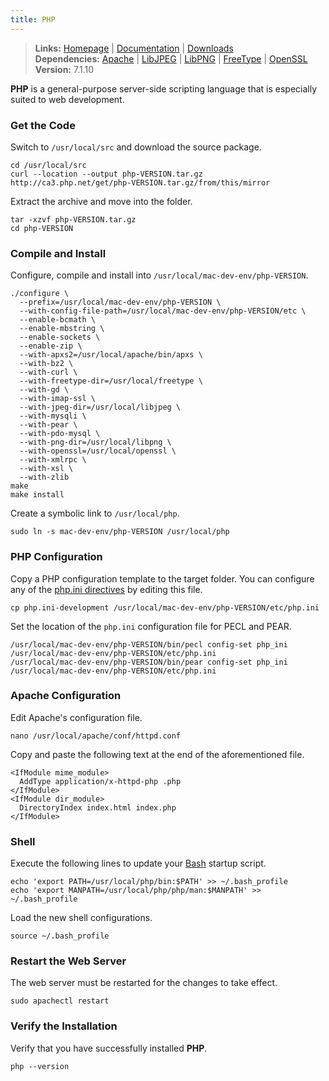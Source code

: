 ```yaml
---
title: PHP
---
```


> **Links:** [Homepage](http://php.net/) | [Documentation](http://php.net/manual/en/) | [Downloads](http://php.net/downloads.php)  
> **Dependencies:** [Apache](/apache/) | [LibJPEG](/libjpeg/) | [LibPNG](/libpng/) | [FreeType](/freetype/) | [OpenSSL](/openssl/)  
> **Version:** <span id="version">7.1.10</span>

**PHP** is a general-purpose server-side scripting language that is especially suited to web development.


### Get the Code

Switch to `/usr/local/src` and download the source package.

	cd /usr/local/src
	curl --location --output php-VERSION.tar.gz http://ca3.php.net/get/php-VERSION.tar.gz/from/this/mirror

Extract the archive and move into the folder.

	tar -xzvf php-VERSION.tar.gz
	cd php-VERSION


### Compile and Install

Configure, compile and install into `/usr/local/mac-dev-env/php-VERSION`.

	./configure \
	  --prefix=/usr/local/mac-dev-env/php-VERSION \
	  --with-config-file-path=/usr/local/mac-dev-env/php-VERSION/etc \
	  --enable-bcmath \
	  --enable-mbstring \
	  --enable-sockets \
	  --enable-zip \
	  --with-apxs2=/usr/local/apache/bin/apxs \
	  --with-bz2 \
	  --with-curl \
	  --with-freetype-dir=/usr/local/freetype \
	  --with-gd \
	  --with-imap-ssl \
	  --with-jpeg-dir=/usr/local/libjpeg \
	  --with-mysqli \
	  --with-pear \
	  --with-pdo-mysql \
	  --with-png-dir=/usr/local/libpng \
	  --with-openssl=/usr/local/openssl \
	  --with-xmlrpc \
	  --with-xsl \
	  --with-zlib
	make
	make install

Create a symbolic link to `/usr/local/php`.

	sudo ln -s mac-dev-env/php-VERSION /usr/local/php


### PHP Configuration

Copy a PHP configuration template to the target folder. You can configure any of the [php.ini directives](http://www.php.net/manual/en/ini.list.php) by editing this file.

	cp php.ini-development /usr/local/mac-dev-env/php-VERSION/etc/php.ini

Set the location of the `php.ini` configuration file for PECL and PEAR.

	/usr/local/mac-dev-env/php-VERSION/bin/pecl config-set php_ini /usr/local/mac-dev-env/php-VERSION/etc/php.ini
	/usr/local/mac-dev-env/php-VERSION/bin/pear config-set php_ini /usr/local/mac-dev-env/php-VERSION/etc/php.ini


### Apache Configuration

Edit Apache's configuration file.

	nano /usr/local/apache/conf/httpd.conf

Copy and paste the following text at the end of the aforementioned file.

	<IfModule mime_module>
	  AddType application/x-httpd-php .php
	</IfModule>
	<IfModule dir_module>
      DirectoryIndex index.html index.php
	</IfModule>


### Shell

Execute the following lines to update your [Bash](http://en.wikipedia.org/wiki/Bash_%28Unix_shell%29) startup script.

	echo 'export PATH=/usr/local/php/bin:$PATH' >> ~/.bash_profile
	echo 'export MANPATH=/usr/local/php/php/man:$MANPATH' >> ~/.bash_profile

Load the new shell configurations.

	source ~/.bash_profile


### Restart the Web Server

The web server must be restarted for the changes to take effect.

	sudo apachectl restart


### Verify the Installation

Verify that you have successfully installed **PHP**.

	php --version
